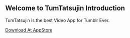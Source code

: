 ## Welcome to TumTatsujin Introduction


TumTatsujin is the best Video App for Tumblr Ever.

[Download At AppStore](https://itunes.apple.com/us/app/tumtatsujin/id1345183676?ls=1&mt=8)
